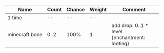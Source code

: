 | Name           | Count | Chance | Weight | Comment                                       |
| -------------- | ----- | ------ | ------ | --------------------------------------------- |
| 1 time         |    -- |     -- |     -- |                                               |
| minecraft:bone |  0..2 |   100% |      1 | add drop: 0..1 * level {enchantment: looting} |
